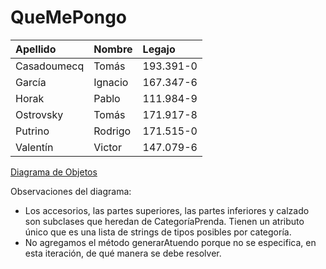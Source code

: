 # QueMePongo

|Apellido|Nombre|Legajo|
|:---|:---|:---|
|Casadoumecq|Tomás|193.391-0|
|García|Ignacio|167.347-6|
|Horak|Pablo|111.984-9|
|Ostrovsky|Tomás|171.917-8|
|Putrino|Rodrigo|171.515-0|
|Valentín|Victor|147.079-6|

[Diagrama de Objetos](./DDS-QMP-1eraIteracion.pdf)

Observaciones del diagrama:

- Los accesorios, las partes superiores, las partes inferiores y calzado son subclases que heredan de CategoríaPrenda. Tienen un atributo único que es una lista de strings de tipos posibles por categoría.
- No agregamos el método generarAtuendo porque no se especifica, en esta iteración, de qué manera se debe resolver.